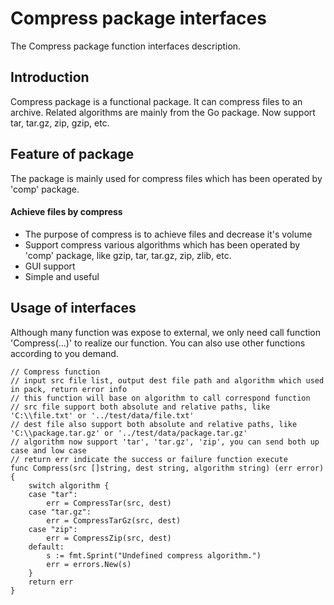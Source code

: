 # Compress package interfaces
The Compress package function interfaces description.

## Introduction
Compress package is a functional package. It can compress files to an archive. Related algorithms are mainly from the Go package. Now support tar, tar.gz, zip, gzip, etc.

## Feature of package
The package is mainly used for compress files which has been operated by 'comp' package.

#### Achieve files by compress
  * The purpose of compress is to achieve files and decrease it's volume 
  * Support compress various algorithms which has been operated by 'comp' package, like gzip, tar, tar.gz, zip, zlib, etc.
  * GUI support
  * Simple and useful

## Usage of interfaces
Although many function was expose to external, we only need call function 'Compress(...)' to realize our function. You can also use other functions according to you demand.
```batch
// Compress function
// input src file list, output dest file path and algorithm which used in pack, return error info
// this function will base on algorithm to call correspond function
// src file support both absolute and relative paths, like 'C:\\file.txt' or '../test/data/file.txt'
// dest file also support both absolute and relative paths, like 'C:\\package.tar.gz' or '../test/data/package.tar.gz'
// algorithm now support 'tar', 'tar.gz', 'zip', you can send both up case and low case
// return err indicate the success or failure function execute
func Compress(src []string, dest string, algorithm string) (err error) {
	switch algorithm {
	case "tar":
		err = CompressTar(src, dest)
	case "tar.gz":
		err = CompressTarGz(src, dest)
	case "zip":
		err = CompressZip(src, dest)
	default:
		s := fmt.Sprint("Undefined compress algorithm.")
		err = errors.New(s)
	}
	return err
}
```
